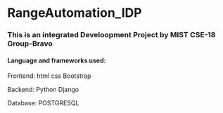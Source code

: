 # RangeAutomation_IDP
<h3>This is an integrated Develoopment Project by MIST CSE-18 Group-Bravo</h3>
<h4>Language and frameworks used:</h4>
Frontend:
html
css
Bootstrap

Backend:
Python Django

Database:
POSTGRESQL

